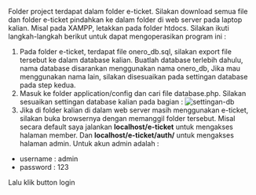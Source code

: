 Folder project terdapat dalam folder e-ticket. Silakan download semua file dan folder e-ticket pindahkan ke dalam folder di web server pada laptop kalian. Misal pada XAMPP, letakkan pada folder htdocs. Silakan ikuti langkah-langkah berikut untuk dapat mengoperasikan program ini :

  1. Pada folder e-ticket, terdapat file onero_db.sql, silakan export file tersebut ke dalam database kalian. Buatlah database terlebih dahulu, nama database disarankan menggunakan nama onero_db, Jika mau menggunakan nama lain, silakan disesuaikan pada settingan database pada step kedua.
  2. Masuk ke folder application/config dan cari file database.php. Silakan sesuaikan settingan database kalian pada bagian :
  ![settingan-db](https://user-images.githubusercontent.com/71543528/93705620-dcde6180-fb48-11ea-8b0b-e8f4b5efd62c.PNG)
  3. Jika di folder kalian di dalam web server masih menggunakan e-ticket, silakan buka browsernya dengan memanggil folder tersebut. Misal secara default saya jalankan **localhost/e-ticket** untuk mengakses halaman member. Dan **localhost/e-ticket/auth/** untuk mengakses halaman admin. Untuk akun admin adalah :

  * username : admin
  * password : 123
  
  Lalu klik button login
